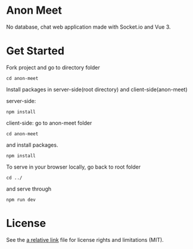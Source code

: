 # Anon Meet
No database, chat web application made with Socket.io and Vue 3.
 
# Get Started
Fork project and go to directory folder
```
cd anon-meet
```

Install packages in server-side(root directory) and client-side(anon-meet)

server-side: 
```
npm install
```

client-side:
go to anon-meet folder
```
cd anon-meet
```
and install packages.
```
npm install
```
To serve in your browser locally, go back to root folder 
```
cd ../
```
and serve through 
``` 
npm run dev
```

# License
See the [a relative link](LICENSE) file for license rights and limitations (MIT).
